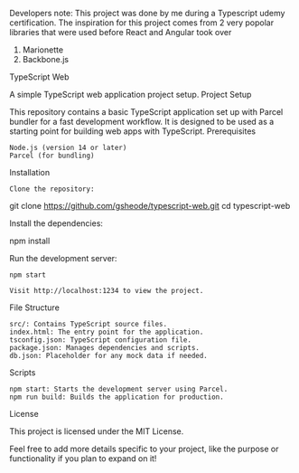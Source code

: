Developers note:
This project was done by me during a Typescript udemy certification. The inspiration for this project comes from 2 very popolar libraries that were used before React and Angular took over

1. Marionette
2. Backbone.js



TypeScript Web

A simple TypeScript web application project setup.
Project Setup

This repository contains a basic TypeScript application set up with Parcel bundler for a fast development workflow. It is designed to be used as a starting point for building web apps with TypeScript.
Prerequisites

    Node.js (version 14 or later)
    Parcel (for bundling)

Installation

    Clone the repository:

git clone https://github.com/gsheode/typescript-web.git
cd typescript-web

Install the dependencies:

npm install

Run the development server:

    npm start

    Visit http://localhost:1234 to view the project.

File Structure

    src/: Contains TypeScript source files.
    index.html: The entry point for the application.
    tsconfig.json: TypeScript configuration file.
    package.json: Manages dependencies and scripts.
    db.json: Placeholder for any mock data if needed.

Scripts

    npm start: Starts the development server using Parcel.
    npm run build: Builds the application for production.

License

This project is licensed under the MIT License.

Feel free to add more details specific to your project, like the purpose or functionality if you plan to expand on it!
